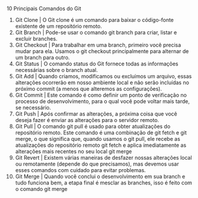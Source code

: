 10 Principais Comandos do Git 

01. Git Clone | O Git clone é um comando para baixar o código-fonte existente de um repositório remoto.
02. Git Branch | Pode-se usar o comando git branch para criar, listar e excluir branches.
03. Git Checkout | Para trabalhar em uma branch, primeiro você precisa mudar para ela. Usamos o git checkout principalmente para alternar de um branch para outro.
04. Git Status | O comando status do Git fornece todas as informações necessárias sobre o branch atual.
05. Git Add | Quando criamos, modificamos ou excluímos um arquivo, essas alterações ocorrerão em nosso ambiente local e não serão incluídas no próximo commit (a menos que alteremos as configurações).
06. Git Commit | Este comando é como definir um ponto de verificação no processo de desenvolvimento, para o qual você pode voltar mais tarde, se necessário.
07. Git Push | Após confirmar as alterações, a próxima coisa que você deseja fazer é enviar as alterações para o servidor remoto.
08. Git Pull | O comando git pull é usado para obter atualizações do repositório remoto. Este comando é uma combinação de git fetch e git merge, o que significa que, quando usamos o git pull, ele recebe as atualizações do repositório remoto git fetch e aplica imediatamente as alterações mais recentes no seu local git merge
09. Git Revert | Existem várias maneiras de desfazer nossas alterações local ou remotamente (depende do que precisamos), mas devemos usar esses comandos com cuidado para evitar problemas.
10. Git Merge | Quando você conclui o desenvolvimento em sua branch e tudo funciona bem, a etapa final é mesclar as branches, isso é feito com o comando git merge
